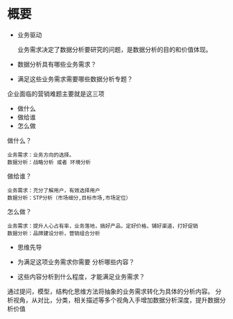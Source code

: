 # 概要
- 业务驱动

    业务需求决定了数据分析要研究的问题，是数据分析的目的和价值体现。
- 数据分析具有哪些业务需求？
- 满足这些业务需求需要哪些数据分析专题？

企业面临的营销难题主要就是这三项
- 做什么
- 做给谁
- 怎么做

做什么？

    业务需求：业务方向的选择。 
    数据分析：战略分析 或者 环境分析

做给谁？

    业务需求：充分了解用户，有效选择用户
    数据分析：STP分析（市场细分,目标市场,市场定位）

怎么做？

    业务需求：提升人心占有率，业务落地，搞好产品，定好价格，铺好渠道，打好促销
    数据分析：品牌建设分析，营销组合分析

- 思维先导

- 为满足这项业务需求你需要 分析哪些内容？
- 这些内容分析到什么程度，才能满足业务需求？

通过提问，模型，结构化思维方法将抽象的业务需求转化为具体的分析内容。
分析视角，从对比，分类，相关描述等多个视角入手增加数据分析深度，提升数据分析价值


